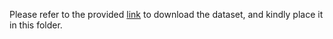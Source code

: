 Please refer to the provided [link](https://github.com/yxinwang/HSCH-TCSVT) to download the dataset, and kindly place it in this folder.
